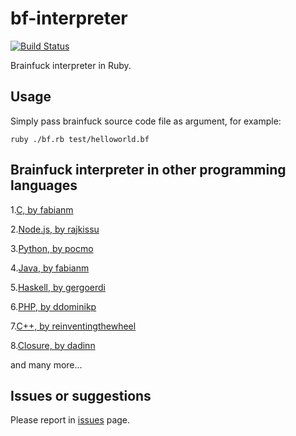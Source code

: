 # bf-interpreter

[![Build Status](https://travis-ci.org/intfloat/bf-interpreter.svg?branch=master)](https://travis-ci.org/intfloat/bf-interpreter)

Brainfuck interpreter in Ruby.

## Usage

Simply pass brainfuck source code file as argument, for example:

    ruby ./bf.rb test/helloworld.bf

## Brainfuck interpreter in other programming languages

1.[C, by fabianm](https://github.com/fabianm/brainfuck)

2.[Node.js, by rajkissu](https://github.com/rajkissu/brainfuck)

3.[Python, by pocmo](https://github.com/pocmo/Python-Brainfuck)

4.[Java, by fabianm](https://github.com/fabianm/brainfuck-java)

5.[Haskell, by gergoerdi](https://github.com/gergoerdi/brainfuck)

6.[PHP, by ddominikp](https://github.com/ddominikp/Brainfuck-Interpreter)

7.[C++, by reinventingthewheel](https://github.com/reinventingthewheel/brainfuck)

8.[Closure, by dadinn](https://github.com/dadinn/brainfuck)

and many more...

## Issues or suggestions

Please report in [issues](https://github.com/intfloat/bf-interpreter/issues) page.
